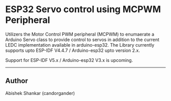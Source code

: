# ESP32 Servo control using MCPWM Peripheral

Utilizers the Motor Control PWM peripheral (MCPWM) to enumaerate a Arduino Servo class to provide control to servos in addition to the current LEDC implementation available in arduino-esp32. The Library currently supports upto ESP-IDF V4.4.7 / Arduino-esp32 upto version 2.x. 

Support for ESP-IDF V5.x / Arduino-esp32 V3.x is upcoming.

---

## Author

Abishek Shankar (candorgander)